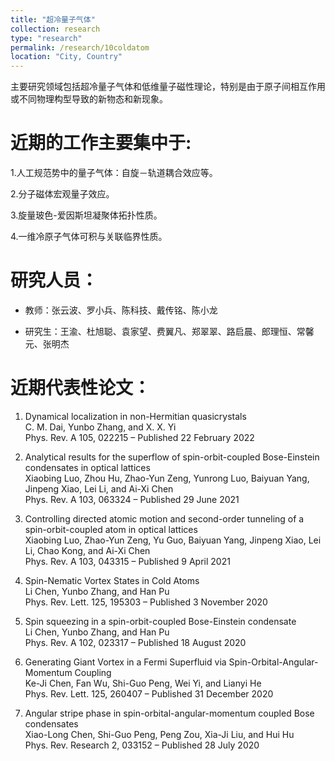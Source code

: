 ```yaml
---
title: "超冷量子气体"
collection: research
type: "research"
permalink: /research/10coldatom
location: "City, Country"
---
```


主要研究领域包括超冷量子气体和低维量子磁性理论，特别是由于原子间相互作用或不同物理构型导致的新物态和新现象。

近期的工作主要集中于:
======

1.人工规范势中的量子气体：自旋－轨道耦合效应等。

2.分子磁体宏观量子效应。

3.旋量玻色-爱因斯坦凝聚体拓扑性质。

4.一维冷原子气体可积与关联临界性质。

研究人员：
======

- 教师：张云波、罗小兵、陈科技、戴传铭、陈小龙

- 研究生：王渝、杜旭聪、袁家望、费翼凡、郑翠翠、路启晨、郎理恒、常馨元、张明杰

近期代表性论文：
======
1. Dynamical localization in non-Hermitian quasicrystals<br>
C. M. Dai, Yunbo Zhang, and X. X. Yi<br>
Phys. Rev. A 105, 022215 – Published 22 February 2022<br>

2. Analytical results for the superflow of spin-orbit-coupled Bose-Einstein condensates in optical lattices<br>
Xiaobing Luo, Zhou Hu, Zhao-Yun Zeng, Yunrong Luo, Baiyuan Yang, Jinpeng Xiao, Lei Li, and Ai-Xi Chen<br>
Phys. Rev. A 103, 063324 – Published 29 June 2021<br>

3. Controlling directed atomic motion and second-order tunneling of a spin-orbit-coupled atom in optical lattices<br>
Xiaobing Luo, Zhao-Yun Zeng, Yu Guo, Baiyuan Yang, Jinpeng Xiao, Lei Li, Chao Kong, and Ai-Xi Chen<br>
Phys. Rev. A 103, 043315 – Published 9 April 2021<br>

4. Spin-Nematic Vortex States in Cold Atoms<br>
Li Chen, Yunbo Zhang, and Han Pu<br>
Phys. Rev. Lett. 125, 195303 – Published 3 November 2020<br>

5. Spin squeezing in a spin-orbit-coupled Bose-Einstein condensate<br>
Li Chen, Yunbo Zhang, and Han Pu<br>
Phys. Rev. A 102, 023317 – Published 18 August 2020<br>

6. Generating Giant Vortex in a Fermi Superfluid via Spin-Orbital-Angular-Momentum Coupling<br>
Ke-Ji Chen, Fan Wu, Shi-Guo Peng, Wei Yi, and Lianyi He<br>
Phys. Rev. Lett. 125, 260407 – Published 31 December 2020<br>

7. Angular stripe phase in spin-orbital-angular-momentum coupled Bose condensates<br>
Xiao-Long Chen, Shi-Guo Peng, Peng Zou, Xia-Ji Liu, and Hui Hu<br>
Phys. Rev. Research 2, 033152 – Published 28 July 2020<br>
